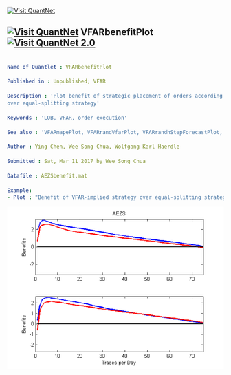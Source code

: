 [<img src="https://github.com/QuantLet/Styleguide-and-Validation-procedure/blob/master/pictures/banner.png" alt="Visit QuantNet">](http://quantlet.de/index.php?p=info)

## [<img src="https://github.com/QuantLet/Styleguide-and-Validation-procedure/blob/master/pictures/qloqo.png" alt="Visit QuantNet">](http://quantlet.de/) **VFARbenefitPlot** [<img src="https://github.com/QuantLet/Styleguide-and-Validation-procedure/blob/master/pictures/QN2.png" width="60" alt="Visit QuantNet 2.0">](http://quantlet.de/d3/ia)

```yaml

Name of Quantlet : VFARbenefitPlot

Published in : Unpublished; VFAR

Description : 'Plot benefit of strategic placement of orders according to VFAR predictions 
over equal-splitting strategy'

Keywords : 'LOB, VFAR, order execution'

See also : 'VFARmapePlot, VFARrandVfarPlot, VFARrandhStepForecastPlot, VFARqqPlot'

Author : Ying Chen, Wee Song Chua, Wolfgang Karl Haerdle

Submitted : Sat, Mar 11 2017 by Wee Song Chua

Datafile : AEZSbenefit.mat

Example: 
- Plot : "Benefit of VFAR-implied strategy over equal-splitting strategy"

```

![Picture1](VFARbenefitPlot_m.png)
